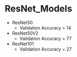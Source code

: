 # ResNet_Models

- ResNet50
  - Validation Accuracy = 14
- ResNet50V2
  - Validation Accuracy = 77
- ResNet101
  - Validation Accuracy = 27
